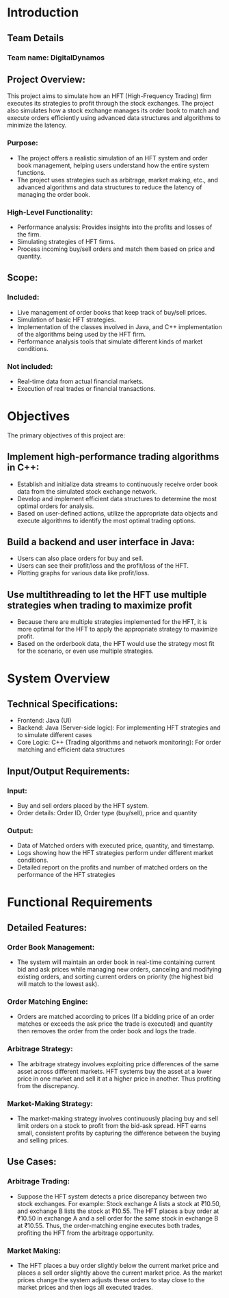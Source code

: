 # Introduction
## Team Details
### Team name: DigitalDynamos

## Project Overview:
This project aims to simulate how an HFT (High-Frequency Trading) firm executes its strategies to profit through the stock exchanges. The project also simulates how a stock exchange manages its order book to match and execute orders efficiently using advanced data structures and algorithms to minimize the latency.

### Purpose:
- The project offers a realistic simulation of an HFT system and order book management, helping users understand how the entire system functions.
- The project uses strategies such as arbitrage, market making, etc., and advanced algorithms and data structures to reduce the latency of managing the order book.

### High-Level Functionality:
- Performance analysis: Provides insights into the profits and losses of the firm.
- Simulating strategies of HFT firms. 
- Process incoming buy/sell orders and match them based on price and quantity.
## Scope:
### Included: 
- Live management of order books that keep track of buy/sell prices.
- Simulation of basic HFT strategies.
- Implementation of the classes involved in Java, and C++ implementation of the algorithms being used by the HFT firm.
- Performance analysis tools that simulate different kinds of market conditions.
### Not included:
- Real-time data from actual financial markets.
- Execution of real trades or financial transactions.

# Objectives
The primary objectives of this project are:
## Implement high-performance trading algorithms in C++:
- Establish and initialize data streams to continuously receive order book data from the simulated stock exchange network.
- Develop and implement efficient data structures to determine the most optimal orders for analysis.
- Based on user-defined actions, utilize the appropriate data objects and execute algorithms to identify the most optimal trading options.
## Build a backend and user interface in Java:
- Users can also place orders for buy and sell.
- Users can see their profit/loss and the profit/loss of the HFT.
- Plotting graphs for various data like profit/loss.
## Use multithreading to let the HFT use multiple strategies when trading to maximize profit
- Because there are multiple strategies implemented for the HFT, it is more optimal for the HFT to apply the appropriate strategy to maximize profit.
- Based on the orderbook data, the HFT would use the strategy most fit for the scenario, or even use multiple strategies.
# System Overview
## Technical Specifications:
- Frontend: Java (UI)
- Backend: Java (Server-side logic): For implementing HFT strategies and to simulate different cases
- Core Logic: C++ (Trading algorithms and network monitoring): For order matching and efficient data structures
## Input/Output Requirements:
### Input:
- Buy and sell orders placed by the HFT system.  
- Order details: Order ID, Order type (buy/sell), price and quantity
### Output: 
- Data of Matched orders with executed price, quantity, and timestamp.
- Logs showing how the HFT strategies perform under different market conditions.
- Detailed report on the profits and number of matched orders on the performance of the HFT strategies
# Functional Requirements
## Detailed Features:
### Order Book Management: 
- The system will maintain an order book in real-time containing current bid and ask prices while managing new orders, canceling and modifying existing orders, and sorting current orders on priority (the highest bid will match to the lowest ask).

### Order Matching Engine: 
- Orders are matched according to prices (If a bidding price of an order matches or exceeds the ask price the trade is executed) and quantity then removes the order from the order book and logs the trade.

### Arbitrage Strategy: 
- The arbitrage strategy involves exploiting price differences of the same asset across different markets. HFT systems buy the asset at a lower price in one market and sell it at a higher price in another. Thus profiting from the discrepancy.

### Market-Making Strategy: 
- The market-making strategy involves continuously placing buy and sell limit orders on a stock to profit from the bid-ask spread. HFT earns small, consistent profits by capturing the difference between the buying and selling prices.

## Use Cases:
### Arbitrage Trading: 
- Suppose the HFT system detects a price discrepancy between two stock exchanges. For example:
Stock exchange A lists a stock at ₹10.50, and exchange B lists the stock at ₹10.55. The HFT places a buy order at ₹10.50 in exchange A and a sell order for the same stock in exchange B at ₹10.55. Thus, the order-matching engine executes both trades, profiting the HFT from the arbitrage opportunity.
### Market Making: 
- The HFT places a buy order slightly below the current market price and places a sell order slightly above the current market price.
As the market prices change the system adjusts these orders to stay close to the market prices and then logs all executed trades.
